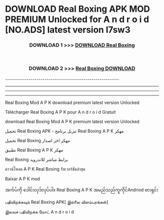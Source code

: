 # DOWNLOAD Real Boxing  APK MOD PREMIUM Unlocked for A n d r o i d [NO.ADS] latest version l7sw3 



<div align="center">

<h3>DOWNLOAD 1 >>> <a href="https://getmod2.web.app/?judul=Real Boxing ">DOWNLOAD Real Boxing </a></h3><br>

<h3>DOWNLOAD 2 >>> <a href="https://getmod2.web.app/?judul=Real Boxing ">Real Boxing  DOWNLOAD </a></h3>

</div>
----------------------------------------------------------

----------------------------------------------------------

----------------------------------------------------------

----------------------------------------------------------

Real Boxing  Mod A P K download premium latest version Unlocked

Télécharger Real Boxing  A P K pour A n d r o i d Gratuit

download Real Boxing  Mod A P K premium latest version Unlocked

تحميل Real Boxing  APK - تنزيل برنامج Real Boxing  A P K مهكر

تحميل Real Boxing  مهكر اخر اصدار

تطبيق Real Boxing  A P K مهكر

Real Boxing  برابط مباشر للاندرويد

ดาวน์โหลด A P K Real Boxing  รับเวอร์ชันล่าสุด

Baixar A P K mod

အက်ပ်ကို ဒေါင်းလုဒ်လုပ်ပါ။ Real Boxing  A P K အမည်သည်ကူကိုင်Andriod ဗားရှင်း

பதிவிறக்கவும் Real Boxing  APK[ இல்லை விளம்பரங்கள்] 
 
இலவச பதிவிறக்க மோட் A n d r o i d



